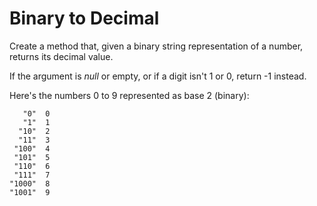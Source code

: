# Binary to Decimal

Create a method that, given a binary string representation of a number, returns its decimal value.

If the argument is *null* or empty, or if a digit isn't 1 or 0, return -1 instead.

Here's the numbers 0 to 9 represented as base 2 (binary):

```
   "0"	0
   "1"	1
  "10"	2
  "11"	3
 "100"	4
 "101"	5
 "110"	6
 "111"	7
"1000"	8
"1001"	9
```